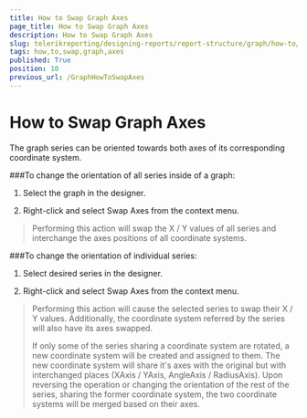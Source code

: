 ```yaml
---
title: How to Swap Graph Axes
page_title: How to Swap Graph Axes 
description: How to Swap Graph Axes
slug: telerikreporting/designing-reports/report-structure/graph/how-to/how-to-swap-graph-axes
tags: how,to,swap,graph,axes
published: True
position: 10
previous_url: /GraphHowToSwapAxes
---
```


# How to Swap Graph Axes

The graph series can be oriented towards both axes of its corresponding coordinate system.

###To change the orientation of all series inside of a graph:

1. Select the graph in the designer.

1. Right-click and select Swap Axes from the context menu.

> Performing this action will swap the X / Y values of all series and interchange the axes positions of all coordinate systems.

###To change the orientation of individual series:

1. Select desired series in the designer.

1. Right-click and select Swap Axes from the context menu.

> Performing this action will cause the selected series to swap their X / Y values. Additionally, the coordinate system referred by the series will also have its axes swapped. 
>
>If only some of the series sharing a coordinate system are rotated, a new coordinate system will be created and assigned to them. The new coordinate system will share it's axes with the original but with interchanged places (XAxis / YAxis, AngleAxis / RadiusAxis). Upon reversing the operation or changing the orientation of the rest of the series, sharing the former coordinate system, the two coordinate systems will be merged based on their axes. 

